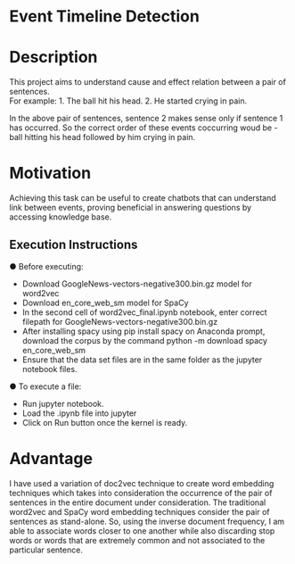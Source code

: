 # Event Timeline Detection


# Description
This project aims to understand cause and effect relation between a pair of sentences. \
For example: 1. The ball hit his head.
             2. He started crying in pain.
             
In the above pair of sentences, sentence 2 makes sense only if sentence 1 has occurred. So the correct order of these events coccurring woud be - ball hitting his head followed by him crying in pain.

# Motivation
Achieving this task can be useful to create chatbots that can understand link between events, proving beneficial in answering questions by accessing knowledge base.

## Execution Instructions

●	Before executing:
- Download GoogleNews-vectors-negative300.bin.gz model for word2vec
- Download en_core_web_sm model for SpaCy
- In the second cell of word2vec_final.ipynb notebook, enter correct filepath for GoogleNews-vectors-negative300.bin.gz
- After installing spacy using pip install spacy on Anaconda prompt, download the corpus by the command python -m download spacy en_core_web_sm
- Ensure that the data set files are in the same folder as the jupyter notebook files.

●	To execute a file:
- Run jupyter notebook.
- Load the .ipynb file into jupyter
- Click on Run button  once the kernel is ready.


# Advantage
I have used a variation of doc2vec technique to create word embedding techniques which takes into consideration the occurrence of the pair of sentences in the entire document under consideration. The traditional word2vec and SpaCy word embedding techniques consider the pair of sentences as stand-alone. So, using the inverse document frequency, I am able to associate words closer to one another while also discarding stop words or words that are extremely common and not associated to the particular sentence. 
